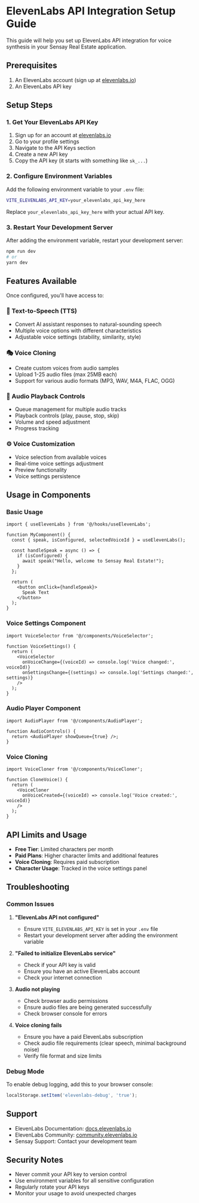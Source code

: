 # ElevenLabs API Integration Setup Guide

This guide will help you set up ElevenLabs API integration for voice synthesis in your Sensay Real Estate application.

## Prerequisites

1. An ElevenLabs account (sign up at [elevenlabs.io](https://elevenlabs.io))
2. An ElevenLabs API key

## Setup Steps

### 1. Get Your ElevenLabs API Key

1. Sign up for an account at [elevenlabs.io](https://elevenlabs.io)
2. Go to your profile settings
3. Navigate to the API Keys section
4. Create a new API key
5. Copy the API key (it starts with something like `sk_...`)

### 2. Configure Environment Variables

Add the following environment variable to your `.env` file:

```bash
VITE_ELEVENLABS_API_KEY=your_elevenlabs_api_key_here
```

Replace `your_elevenlabs_api_key_here` with your actual API key.

### 3. Restart Your Development Server

After adding the environment variable, restart your development server:

```bash
npm run dev
# or
yarn dev
```

## Features Available

Once configured, you'll have access to:

### 🎤 Text-to-Speech (TTS)
- Convert AI assistant responses to natural-sounding speech
- Multiple voice options with different characteristics
- Adjustable voice settings (stability, similarity, style)

### 🎭 Voice Cloning
- Create custom voices from audio samples
- Upload 1-25 audio files (max 25MB each)
- Support for various audio formats (MP3, WAV, M4A, FLAC, OGG)

### 🎵 Audio Playback Controls
- Queue management for multiple audio tracks
- Playback controls (play, pause, stop, skip)
- Volume and speed adjustment
- Progress tracking

### ⚙️ Voice Customization
- Voice selection from available voices
- Real-time voice settings adjustment
- Preview functionality
- Voice settings persistence

## Usage in Components

### Basic Usage

```tsx
import { useElevenLabs } from '@/hooks/useElevenLabs';

function MyComponent() {
  const { speak, isConfigured, selectedVoiceId } = useElevenLabs();
  
  const handleSpeak = async () => {
    if (isConfigured) {
      await speak("Hello, welcome to Sensay Real Estate!");
    }
  };
  
  return (
    <button onClick={handleSpeak}>
      Speak Text
    </button>
  );
}
```

### Voice Settings Component

```tsx
import VoiceSelector from '@/components/VoiceSelector';

function VoiceSettings() {
  return (
    <VoiceSelector
      onVoiceChange={(voiceId) => console.log('Voice changed:', voiceId)}
      onSettingsChange={(settings) => console.log('Settings changed:', settings)}
    />
  );
}
```

### Audio Player Component

```tsx
import AudioPlayer from '@/components/AudioPlayer';

function AudioControls() {
  return <AudioPlayer showQueue={true} />;
}
```

### Voice Cloning

```tsx
import VoiceCloner from '@/components/VoiceCloner';

function CloneVoice() {
  return (
    <VoiceCloner
      onVoiceCreated={(voiceId) => console.log('Voice created:', voiceId)}
    />
  );
}
```

## API Limits and Usage

- **Free Tier**: Limited characters per month
- **Paid Plans**: Higher character limits and additional features
- **Voice Cloning**: Requires paid subscription
- **Character Usage**: Tracked in the voice settings panel

## Troubleshooting

### Common Issues

1. **"ElevenLabs API not configured"**
   - Ensure `VITE_ELEVENLABS_API_KEY` is set in your `.env` file
   - Restart your development server after adding the environment variable

2. **"Failed to initialize ElevenLabs service"**
   - Check if your API key is valid
   - Ensure you have an active ElevenLabs account
   - Check your internet connection

3. **Audio not playing**
   - Check browser audio permissions
   - Ensure audio files are being generated successfully
   - Check browser console for errors

4. **Voice cloning fails**
   - Ensure you have a paid ElevenLabs subscription
   - Check audio file requirements (clear speech, minimal background noise)
   - Verify file format and size limits

### Debug Mode

To enable debug logging, add this to your browser console:

```javascript
localStorage.setItem('elevenlabs-debug', 'true');
```

## Support

- ElevenLabs Documentation: [docs.elevenlabs.io](https://docs.elevenlabs.io)
- ElevenLabs Community: [community.elevenlabs.io](https://community.elevenlabs.io)
- Sensay Support: Contact your development team

## Security Notes

- Never commit your API key to version control
- Use environment variables for all sensitive configuration
- Regularly rotate your API keys
- Monitor your usage to avoid unexpected charges

